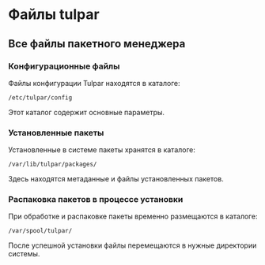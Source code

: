 # Файлы tulpar

## Все файлы пакетного менеджера

### Конфигурационные файлы

Файлы конфигурации Tulpar находятся в каталоге:

```
/etc/tulpar/config
```

Этот каталог содержит основные параметры.



### Установленные пакеты

Установленные в системе пакеты хранятся в каталоге:

```
/var/lib/tulpar/packages/
```

Здесь находятся метаданные и файлы установленных пакетов.

### Распаковка пакетов в процессе установки

При обработке и распаковке пакеты временно размещаются в каталоге:

```
/var/spool/tulpar/
```

После успешной установки файлы перемещаются в нужные директории системы.
